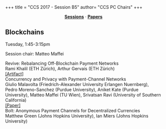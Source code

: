 +++
title = "CCS 2017 - Session B5"
author= "CCS PC Chairs"
+++
<center><a href="/sessions"><b>Sessions</b></a> &middot; <a href="/papers"><b>Papers</b></a></center>
<p>
<h2>Blockchains</h2>Tuesday, 1:45-3:15pm<p>Session chair: Matteo Maffei<div class="bpaper"><span class="ptitle">Revive: Rebalancing Off-Blockchain Payment Networks</span></br><div class="pblock"><span class="author">Rami&nbsp;Khalil</span> <span class="institution">(ETH Z&uuml;rich)</span>, <span class="author">Arthur&nbsp;Gervais</span> <span class="institution">(ETH Z&uuml;rich)</span><br><div class="pextra"><a href="https://github.com/rami-khalil/revive">[Artifact]</a><br></div></div></div><div class="bpaper"><span class="ptitle">Concurrency and Privacy with Payment-Channel Networks</span></br><div class="pblock"><span class="author">Giulio&nbsp;Malavolta</span> <span class="institution">(Friedrich-Alexander University Erlangen Nuernberg)</span>, <span class="author">Pedro&nbsp;Moreno-Sanchez</span> <span class="institution">(Purdue University)</span>, <span class="author">Aniket&nbsp;Kate</span> <span class="institution">(Purdue University)</span>, <span class="author">Matteo&nbsp;Maffei</span> <span class="institution">(TU Wien)</span>, <span class="author">Srivatsan&nbsp;Ravi</span> <span class="institution">(University of Southern California)</span><br><div class="pextra"><a href="https://eprint.iacr.org/2017/820.pdf">[Paper]</a><br></div></div></div><div class="bpaper"><span class="ptitle">Bolt: Anonymous Payment Channels for Decentralized Currencies</span></br><div class="pblock"><span class="author">Matthew&nbsp;Green</span> <span class="institution">(Johns Hopkins University)</span>, <span class="author">Ian&nbsp;Miers</span> <span class="institution">(Johns Hopkins University)</span><br><div class="pextra"></div></div></div>